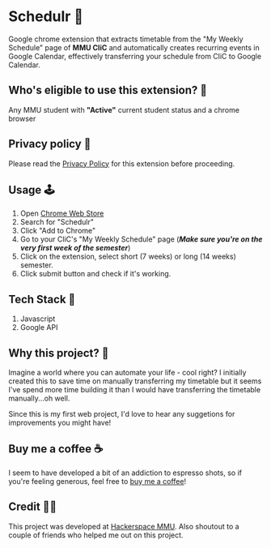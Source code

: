 # Schedulr 📅
Google chrome extension that extracts timetable from the "My Weekly Schedule" page of **MMU CliC** and automatically creates recurring events in Google Calendar, effectively transferring your schedule from CliC to Google Calendar.

## Who's eligible to use this extension? 👀
Any MMU student with **"Active"** current student status and a chrome browser

## Privacy policy 📜
Please read the [Privacy Policy](https://www.mmuschedulr.com/privacy-policy.html) for this extension before proceeding.

## Usage 🕹️
1. Open [Chrome Web Store](https://chromewebstore.google.com/?utm_source=ext_app_menu&pli=1)
2. Search for "Schedulr"
3. Click "Add to Chrome"
4. Go to your CliC's "My Weekly Schedule" page (***Make sure you're on the very first week of the semester***)
5. Click on the extension, select short (7 weeks) or long (14 weeks) semester.
6. Click submit button and check if it's working.

## Tech Stack 🚀
1. Javascript
2. Google API

## Why this project? 🛌
Imagine a world where you can automate your life - cool right? I initially created this to save time on manually transferring my timetable but it seems I've spend more time building it than I would have transferring the timetable manually...oh well.

Since this is my first web project, I'd love to hear any suggetions for improvements you might have!

## Buy me a coffee ☕
I seem to have developed a bit of an addiction to espresso shots, so if you're feeling generous, feel free to [buy me a coffee](https://ko-fi.com/sycanz)!

## Credit 🤝🏻
This project was developed at [Hackerspace MMU](https://hackerspacemmu.rocks/). Also shoutout to a couple of friends who helped me out on this project.
